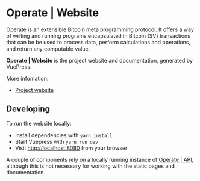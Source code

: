# Operate | Website

Operate is an extensible Bitcoin meta programming protocol. It offers a way of writing and running programs encapsulated in Bitcoin (SV) transactions that can be be used to process data, perform calculations and operations, and return any computable value.

**Operate | Website** is the project website and documentation, generated by VuePress.

More infomation:

* [Project website](https://www.operatebsv.org/)

## Developing

To run the website locally:

* Install dependencies with `yarn install`
* Start Vuepress with `yarn run dev`
* Visit [http://localhost:8080](http://localhost:8080) from your browser

A couple of components rely on a locally running instance of [Operate | API](https://github.com/operate-bsv/op_api), although this is not necessary for working with the static pages and documentation.

